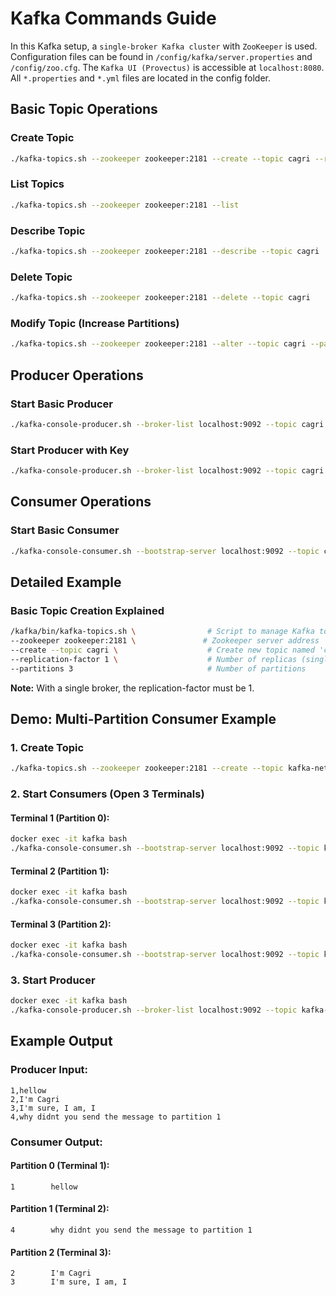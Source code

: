 # Kafka Commands Guide
In this Kafka setup, a `single-broker Kafka cluster` with `ZooKeeper` is used. Configuration files can be found in `/config/kafka/server.properties` and `/config/zoo.cfg`. The `Kafka UI (Provectus)` is accessible at `localhost:8080`. All `*.properties` and `*.yml` files are located in the config folder.

## Basic Topic Operations

### Create Topic
```bash
./kafka-topics.sh --zookeeper zookeeper:2181 --create --topic cagri --replication-factor 1 --partitions 3
```

### List Topics
```bash
./kafka-topics.sh --zookeeper zookeeper:2181 --list
```

### Describe Topic
```bash
./kafka-topics.sh --zookeeper zookeeper:2181 --describe --topic cagri
```

### Delete Topic
```bash
./kafka-topics.sh --zookeeper zookeeper:2181 --delete --topic cagri
```

### Modify Topic (Increase Partitions)
```bash
./kafka-topics.sh --zookeeper zookeeper:2181 --alter --topic cagri --partitions 5
```

## Producer Operations

### Start Basic Producer
```bash
./kafka-console-producer.sh --broker-list localhost:9092 --topic cagri
```

### Start Producer with Key
```bash
./kafka-console-producer.sh --broker-list localhost:9092 --topic cagri --property "parse.key=true" --property "key.separator=,"
```

## Consumer Operations

### Start Basic Consumer
```bash
./kafka-console-consumer.sh --bootstrap-server localhost:9092 --topic cagri --from-beginning
```

## Detailed Example

### Basic Topic Creation Explained
```bash
/kafka/bin/kafka-topics.sh \                # Script to manage Kafka topics
--zookeeper zookeeper:2181 \               # Zookeeper server address
--create --topic cagri \                    # Create new topic named 'cagri'
--replication-factor 1 \                    # Number of replicas (single broker)
--partitions 3                              # Number of partitions
```

**Note:** With a single broker, the replication-factor must be 1.

## Demo: Multi-Partition Consumer Example

### 1. Create Topic
```bash
./kafka-topics.sh --zookeeper zookeeper:2181 --create --topic kafka-network --replication-factor 1 --partitions 3
```

### 2. Start Consumers (Open 3 Terminals)

#### Terminal 1 (Partition 0):
```bash
docker exec -it kafka bash
./kafka-console-consumer.sh --bootstrap-server localhost:9092 --topic kafka-network --from-beginning --partition 0 --property print.key=true
```

#### Terminal 2 (Partition 1):
```bash
docker exec -it kafka bash
./kafka-console-consumer.sh --bootstrap-server localhost:9092 --topic kafka-network --from-beginning --partition 1 --property print.key=true
```

#### Terminal 3 (Partition 2):
```bash
docker exec -it kafka bash
./kafka-console-consumer.sh --bootstrap-server localhost:9092 --topic kafka-network --from-beginning --partition 2 --property print.key=true
```

### 3. Start Producer
```bash
docker exec -it kafka bash
./kafka-console-producer.sh --broker-list localhost:9092 --topic kafka-network --property "parse.key=true" --property "key.separator=,"
```

## Example Output

### Producer Input:
```
1,hellow
2,I'm Cagri
3,I'm sure, I am, I
4,why didnt you send the message to partition 1
```

### Consumer Output:

#### Partition 0 (Terminal 1):
```
1        hellow
```

#### Partition 1 (Terminal 2):
```
4        why didnt you send the message to partition 1
```

#### Partition 2 (Terminal 3):
```
2        I'm Cagri
3        I'm sure, I am, I
```